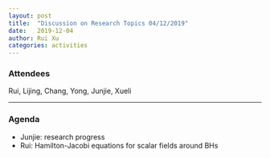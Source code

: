 ```yaml
---
layout: post
title:  "Discussion on Research Topics 04/12/2019"
date:   2019-12-04
author: Rui Xu
categories: activities
---
```



### Attendees

Rui, Lijing, Chang, Yong, Junjie, Xueli

---

### Agenda

- Junjie: research progress
- Rui: Hamilton-Jacobi equations for scalar fields around BHs
